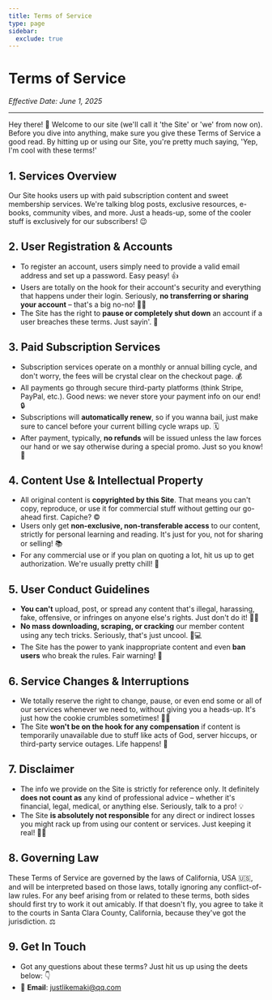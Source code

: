 ```yaml
---
title: Terms of Service
type: page
sidebar:
  exclude: true
---
```

# Terms of Service

*Effective Date: June 1, 2025*

---

Hey there! 👋 Welcome to our site (we'll call it 'the Site' or 'we' from now on). Before you dive into anything, make sure you give these Terms of Service a good read. By hitting up or using our Site, you're pretty much saying, 'Yep, I'm cool with these terms!'

## 1. Services Overview
Our Site hooks users up with paid subscription content and sweet membership services. We're talking blog posts, exclusive resources, e-books, community vibes, and more. Just a heads-up, some of the cooler stuff is exclusively for our subscribers! 😉

## 2. User Registration & Accounts
*   To register an account, users simply need to provide a valid email address and set up a password. Easy peasy! 👍
*   Users are totally on the hook for their account's security and everything that happens under their login. Seriously, **no transferring or sharing your account** – that's a big no-no! 🙅‍♀️
*   The Site has the right to **pause or completely shut down** an account if a user breaches these terms. Just sayin'. 🚨

## 3. Paid Subscription Services
*   Subscription services operate on a monthly or annual billing cycle, and don't worry, the fees will be crystal clear on the checkout page. 💰
*   All payments go through secure third-party platforms (think Stripe, PayPal, etc.). Good news: we never store your payment info on our end! 🔒
*   Subscriptions will **automatically renew**, so if you wanna bail, just make sure to cancel before your current billing cycle wraps up. 🗓️
*   After payment, typically, **no refunds** will be issued unless the law forces our hand or we say otherwise during a special promo. Just so you know! 🚫

## 4. Content Use & Intellectual Property
*   All original content is **copyrighted by this Site**. That means you can't copy, reproduce, or use it for commercial stuff without getting our go-ahead first. Capiche? ©️
*   Users only get **non-exclusive, non-transferable access** to our content, strictly for personal learning and reading. It's just for you, not for sharing or selling! 📚
*   For any commercial use or if you plan on quoting a lot, hit us up to get authorization. We're usually pretty chill! 🤝

## 5. User Conduct Guidelines
*   **You can't** upload, post, or spread any content that's illegal, harassing, fake, offensive, or infringes on anyone else's rights. Just don't do it! 🙅‍♂️
*   **No mass downloading, scraping, or cracking** our member content using any tech tricks. Seriously, that's just uncool. 🚫💻
*   The Site has the power to yank inappropriate content and even **ban users** who break the rules. Fair warning! 🔨

## 6. Service Changes & Interruptions
*   We totally reserve the right to change, pause, or even end some or all of our services whenever we need to, without giving you a heads-up. It's just how the cookie crumbles sometimes! 🤷‍♀️
*   The Site **won't be on the hook for any compensation** if content is temporarily unavailable due to stuff like acts of God, server hiccups, or third-party service outages. Life happens! 😬

## 7. Disclaimer
*   The info we provide on the Site is strictly for reference only. It definitely **does not count as** any kind of professional advice – whether it's financial, legal, medical, or anything else. Seriously, talk to a pro! 💡
*   The Site **is absolutely not responsible** for any direct or indirect losses you might rack up from using our content or services. Just keeping it real! 🤷‍♂️

## 8. Governing Law
These Terms of Service are governed by the laws of California, USA 🇺🇸, and will be interpreted based on those laws, totally ignoring any conflict-of-law rules. For any beef arising from or related to these terms, both sides should first try to work it out amicably. If that doesn't fly, you agree to take it to the courts in Santa Clara County, California, because they've got the jurisdiction. ⚖️

## 9. Get In Touch
*   Got any questions about these terms? Just hit us up using the deets below: 👇
*   📧 **Email**: [justlikemaki@qq.com](mailto:justlikemaki@qq.com)